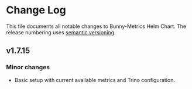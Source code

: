 # Change Log

This file documents all notable changes to Bunny-Metrics Helm Chart. The release
numbering uses [semantic versioning](http://semver.org).

## v1.7.15

### Minor changes

* Basic setup with current available metrics and Trino configuration.

